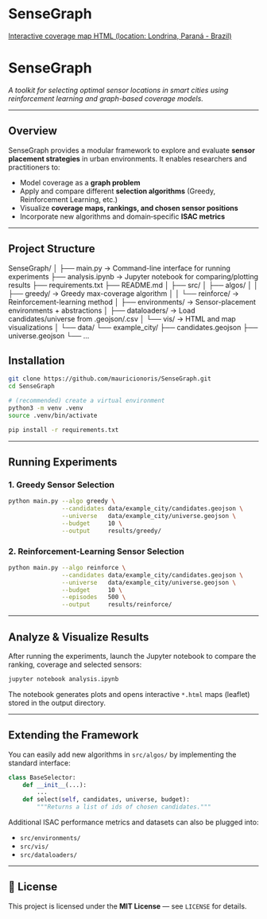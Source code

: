 # SenseGraph


[Interactive coverage map HTML  (location: Londrina, Paraná - Brazil)](./sensor_comparison_map.html)


# SenseGraph

*A toolkit for selecting optimal sensor locations in smart cities using reinforcement learning and graph-based coverage models.*

---

## Overview

SenseGraph provides a modular framework to explore and evaluate **sensor placement strategies** in urban environments. It enables researchers and practitioners to:

- Model coverage as a **graph problem**
- Apply and compare different **selection algorithms** (Greedy, Reinforcement Learning, etc.)
- Visualize **coverage maps, rankings, and chosen sensor positions**
- Incorporate new algorithms and domain‐specific **ISAC metrics**

---

## Project Structure

SenseGraph/
│
├── main.py                     → Command-line interface for running experiments
├── analysis.ipynb             → Jupyter notebook for comparing/plotting results
├── requirements.txt
├── README.md
│
├── src/
│   ├── algos/
│   │   ├── greedy/            → Greedy max-coverage algorithm
│   │   └── reinforce/         → Reinforcement-learning method
│   ├── environments/          → Sensor-placement environments + abstractions
│   ├── dataloaders/           → Load candidates/universe from .geojson/.csv
│   └── vis/                   → HTML and map visualizations
│
└── data/
└── example\_city/
├── candidates.geojson
├── universe.geojson
└── ...

## Installation

```bash
git clone https://github.com/mauricionoris/SenseGraph.git
cd SenseGraph

# (recommended) create a virtual environment
python3 -m venv .venv
source .venv/bin/activate

pip install -r requirements.txt
````

---

## Running Experiments

### **1. Greedy Sensor Selection**

```bash
python main.py --algo greedy \
               --candidates data/example_city/candidates.geojson \
               --universe   data/example_city/universe.geojson \
               --budget     10 \
               --output     results/greedy/
```

### **2. Reinforcement-Learning Sensor Selection**

```bash
python main.py --algo reinforce \
               --candidates data/example_city/candidates.geojson \
               --universe   data/example_city/universe.geojson \
               --budget     10 \
               --episodes   500 \
               --output     results/reinforce/
```

---

## Analyze & Visualize Results

After running the experiments, launch the Jupyter notebook to compare the ranking, coverage and selected sensors:

```bash
jupyter notebook analysis.ipynb
```

The notebook generates plots and opens interactive `*.html` maps (leaflet) stored in the output directory.

---

## Extending the Framework

You can easily add new algorithms in `src/algos/` by implementing the standard interface:

```python
class BaseSelector:
    def __init__(...):
        ...
    def select(self, candidates, universe, budget):
        """Returns a list of ids of chosen candidates."""
```

Additional ISAC performance metrics and datasets can also be plugged into:

* `src/environments/`
* `src/vis/`
* `src/dataloaders/`

---

## 🧾 License

This project is licensed under the **MIT License** — see `LICENSE` for details.

